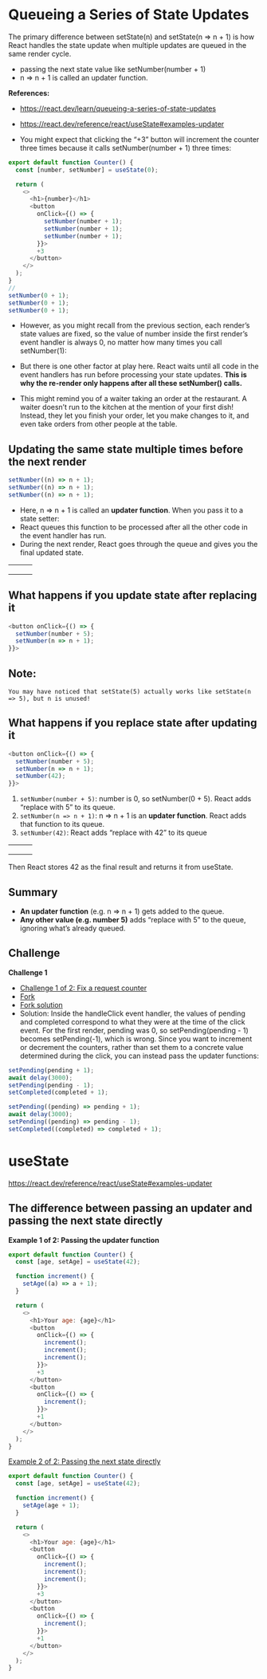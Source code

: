 # Queueing a Series of State Updates

The primary difference between setState(n) and setState(n => n + 1) is how React handles the state update when multiple updates are queued in the same render cycle.

- passing the next state value like setNumber(number + 1)
- n => n + 1 is called an updater function.

**References:**

- https://react.dev/learn/queueing-a-series-of-state-updates
- https://react.dev/reference/react/useState#examples-updater

- You might expect that clicking the “+3” button will increment the counter three times because it calls setNumber(number + 1) three times:

```js
export default function Counter() {
  const [number, setNumber] = useState(0);

  return (
    <>
      <h1>{number}</h1>
      <button
        onClick={() => {
          setNumber(number + 1);
          setNumber(number + 1);
          setNumber(number + 1);
        }}>
        +3
      </button>
    </>
  );
}
//
setNumber(0 + 1);
setNumber(0 + 1);
setNumber(0 + 1);
```

- However, as you might recall from the previous section, each render’s state values are fixed, so the value of number inside the first render’s event handler is always 0, no matter how many times you call setNumber(1):

- But there is one other factor at play here. React waits until all code in the event handlers has run before processing your state updates. **This is why the re-render only happens after all these setNumber() calls.**

- This might remind you of a waiter taking an order at the restaurant. A waiter doesn’t run to the kitchen at the mention of your first dish! Instead, they let you finish your order, let you make changes to it, and even take orders from other people at the table.

## Updating the same state multiple times before the next render

```js
setNumber((n) => n + 1);
setNumber((n) => n + 1);
setNumber((n) => n + 1);
```

- Here, n => n + 1 is called an **updater function**. When you pass it to a state setter:
- React queues this function to be processed after all the other code in the event handler has run.
- During the next render, React goes through the queue and gives you the final updated state.

|     |     |     |
| --- | --- | --- |
|     |     |     |
|     |     |     |
|     |     |     |

## What happens if you update state after replacing it

```js
<button onClick={() => {
  setNumber(number + 5);
  setNumber(n => n + 1);
}}>
```

## Note:

```text
You may have noticed that setState(5) actually works like setState(n => 5), but n is unused!
```

## What happens if you replace state after updating it

```js
<button onClick={() => {
  setNumber(number + 5);
  setNumber(n => n + 1);
  setNumber(42);
}}>
```

1. `setNumber(number + 5)`: number is 0, so setNumber(0 + 5). React adds “replace with 5” to its queue.
2. `setNumber(n => n + 1)`: n => n + 1 is an **updater function**. React adds that function to its queue.
3. `setNumber(42)`: React adds “replace with 42” to its queue

|     |     |     |
| --- | --- | --- |
|     |     |     |
|     |     |     |
|     |     |     |

Then React stores 42 as the final result and returns it from useState.

## Summary

- **An updater function** (e.g. n => n + 1) gets added to the queue.
- **Any other value (e.g. number 5)** adds “replace with 5” to the queue, ignoring what’s already queued.

## Challenge

**Challenge 1**

- [Challenge 1 of 2: Fix a request counter ](https://react.dev/learn/queueing-a-series-of-state-updates#fix-a-request-counter)
- [Fork](https://codesandbox.io/p/sandbox/fqpzwf)
- [Fork solution](https://codesandbox.io/p/sandbox/6np4gg)
- Solution: Inside the handleClick event handler, the values of pending and completed correspond to what they were at the time of the click event. For the first render, pending was 0, so setPending(pending - 1) becomes setPending(-1), which is wrong. Since you want to increment or decrement the counters, rather than set them to a concrete value determined during the click, you can instead pass the updater functions:

```js
setPending(pending + 1);
await delay(3000);
setPending(pending - 1);
setCompleted(completed + 1);
```

```js
setPending((pending) => pending + 1);
await delay(3000);
setPending((pending) => pending - 1);
setCompleted((completed) => completed + 1);
```

# useState

https://react.dev/reference/react/useState#examples-updater

## The difference between passing an updater and passing the next state directly

**Example 1 of 2: Passing the updater function**
[]()

```js
export default function Counter() {
  const [age, setAge] = useState(42);

  function increment() {
    setAge((a) => a + 1);
  }

  return (
    <>
      <h1>Your age: {age}</h1>
      <button
        onClick={() => {
          increment();
          increment();
          increment();
        }}>
        +3
      </button>
      <button
        onClick={() => {
          increment();
        }}>
        +1
      </button>
    </>
  );
}
```

[Example 2 of 2: Passing the next state directly](https://react.dev/reference/react/useState#passing-the-next-state-directly)

```js
export default function Counter() {
  const [age, setAge] = useState(42);

  function increment() {
    setAge(age + 1);
  }

  return (
    <>
      <h1>Your age: {age}</h1>
      <button
        onClick={() => {
          increment();
          increment();
          increment();
        }}>
        +3
      </button>
      <button
        onClick={() => {
          increment();
        }}>
        +1
      </button>
    </>
  );
}
```
